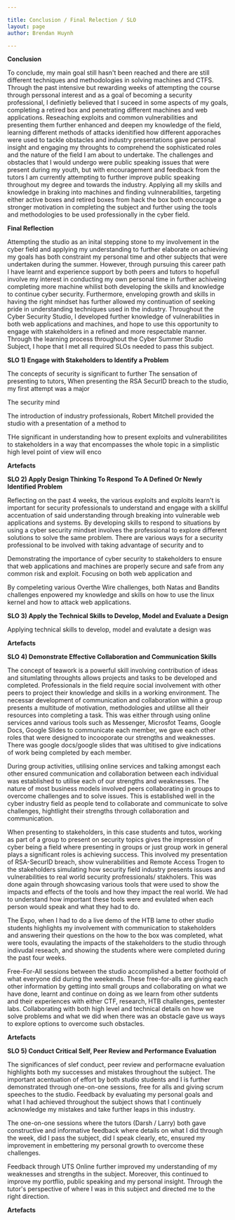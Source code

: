 ```yaml
---

title: Conclusion / Final Relection / SLO
layout: page
author: Brendan Huynh

---
```


**Conclusion**

To conclude, my main goal still hasn't been reached and there are still different techniques and methodologies in solving machines and CTFS. Through the past intensive but rewarding weeks of attempting the course through perssonal interest and as a goal of becoming a security professional, I definietly believed that I suceed in some aspects of my goals, completing a retired box and penetrating different machines and web applications. Reseaching exploits and common vulnerabilities and presenting them further enhanced and deepen my knowledge of the field, learning different methods of attacks idenitified how different apporaches were used to tackle obstacles and industry presentations gave personal insight and engaging my throughts to comprehend the sophisticated roles and the nature of the field I am about to undertake. The challenges and obstacles that I would undergo were public speaking issues that were present during my youth, but with encouragement and feedback from the tutors I am currently attempting to further improve public speaking throughout my degree and towards the industry. Applying all my skills and knowledge in braking into machines and finding vulnnerabilities, targeting either active boxes and retired boxes from hack the box both encourage a stronger motivation in completing the subject and further using the tools and methodologies to be used professionally in the cyber field.

**Final Reflection**

Attempting the studio as an inital stepping stone to my involvement in the cyber field and applying my understanding to further elaborate on achieving my goals has both constraint my personal time and other subjects that were undertaken during the summer. However, through pursuing this career path I have learnt and experience support by both peers and tutors to hopefull involve my interest in conducting my own personal time in further achiveing completing more machine whilist both developing the skills and knowledge to continue cyber security. Furthermore, enveloping growth and skills in having the right mindset has further allowed my continuation of seeking pride in understanding techniques used in the industry. Throughout the Cyber Security Studio, I developed further knowledge of vulnerabilities in both web applications and machines, and hope to use this opportunity to engage with stakeholders in a refined and more respectable manner. Through the learning process throughout the Cyber Summer Studio Subject, I hope that I met all required SLOs needed to pass this subject.

**SLO 1) Engage with Stakeholders to Identify a Problem**

The concepts of security is significant to further 
The sensation of presenting to tutors, 
When presenting the RSA SecurID breach to the studio, my first attempt was a major

The security mind

The introduction of industry professionals, Robert Mitchell provided the studio with a presentation of a method to 


THe significant in understanding how to present exploits and vulnerabilitites to stakeholders in a way that encompasses the whole topic in a simplistic high level point of view will enco

**Artefacts**

**SLO 2) Apply Design Thinking To Respond To A Defined Or Newly Identified Problem**

Reflecting on the past 4 weeks, the various exploits and exploits learn't is important for security professionals to understand and engage with a skillful accentuation of said understanding through breaking into vulnerable web applications and systems. By developing skills to respond to situations by using a cyber security mindset involves the professional to explore different solutions to solve the same problem. There are various ways for a security professional to be involved with taking advantage of security and to 

Demonstrating the importance of cyber security to stakeholders to ensure that web applications and machines are properly secure and safe from any common risk and exploit. Focusing on both web application and 

By compeleting various Overthe Wire challenges, both Natas and Bandits challenges enpowered my knowledge and skills on how to use the linux kernel and how to attack web applications.

**SLO 3) Apply the Technical Skills to Develop, Model and Evaluate a Design** 

Applying technical skills to develop, model and evalutate a design was 

**Artefacts**


**SLO 4) Demonstrate Effective Collaboration and Communication Skills** 

The concept of teawork is a powerful skill involving contribution of ideas and situmlating throughts allows projects and tasks to be developed and completed. Professionals in the field require social involvement with other peers to project their knowledge and skills in a working environment. The necessar development of communication and collaboration within a group presents a multitude of motivation, methodologies and utilitse all their resources into completing a task. This was either through using online services annd various tools such as Messenger, Microsfot Teams, Google Docs, Google Slides to communicate each member, we gave each other roles that were designed to incooporate our strengths and weaknesses. There was google docs/google slides that was ultitised to give indications of work being completed by each member.

During group activities, utilising online services and talking amongst each other ensured communication and collaboration between each individual was established to utilise each of our strengths and weaknesses. The nature of most business models involved peers collaborating in groups to overcome challenges and to solve issues. This is established well in the cyber industry field as people tend to collaborate and communicate to solve challenges, hightlight their strengths through collaboration and communication.

When presenting to stakeholders, in this case students and tutos, working as part of a group to present on security topics gives the impression of cyber being a field where presenting in groups or just group work in general plays a significant roles is achieving success. This involved my presentation of RSA-SecurID breach, show vulnerabilities and Remote Access Trogen to the stakeholders simulating how security field industry presents issues and vulnerabilities to real world security profressionals/ stakholers. This was done again through showcasing various tools that were used to show the impacts and effects of the tools and how they impact the real world. We had to understand how important these tools were and evulated when each person would speak and what they had to do. 

The Expo, when I had to do a live demo of the HTB lame to other studio students highlights my involvement with communication to stakeholders and answering their questions on the how to the box was completed, what were tools, evaulating the impacts of the stakeholders to the studio through indivudal reseach, and showing the students where were completed during the past four weeks. 

Free-For-All sessions between the studio accomplished a better foothold of what everyone did during the weekends. These free-for-alls are giving each other information by getting into small groups and collaborating on what we have done, learnt and continue on doing as we learn from other sutdents and their experiences with either CTF, research, HTB challenges, pentester labs. Collaborating with both high level and technical details on how we solve problems and what we did when there was an obstacle gave us ways to explore options to overcome such obstacles. 

**Artefacts**



**SLO 5) Conduct Critical Self, Peer Review and Performance Evaluation**

The significances of slef conduct, peer review and performacne evaluation highlights both my successes and mistakes throughout the subject. The important acentuation of effort by both studio students and I is further demonstrated through one-on-one sessions, free for alls and giving scrum speeches to the studio. Feedback by evaluating my personal goals and what I had achieved throughout the subject shows that I continuely acknowledge my mistakes and take further leaps in this industry. 

The one-on-one sessions where the tutors (Darsh / Larry) both gave constructive and informative feedback where details on what I did through the week, did I pass the subject, did I speak clearly, etc, ensured my improvement in embettering my personal growth to overcome these challenges.

Feedback through UTS Online further improved my understanding of my weaknesses and strengths in the subject. Moreover, this continued to improve my portflio, public speaking and my personal insight. Through the tutor's perspective of where I was in this subject and directed me to the right direction.

**Artefacts**




